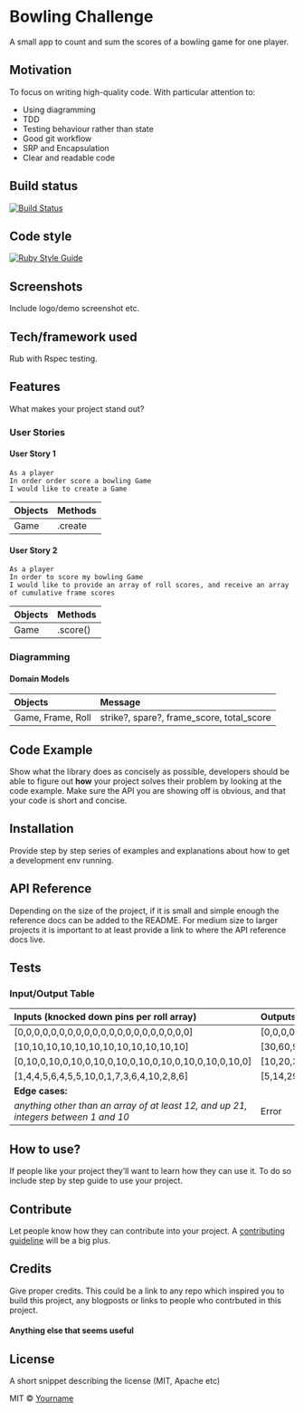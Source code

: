 # Bowling Challenge
A small app to count and sum the scores of a bowling game for one player.

## Motivation
To focus on writing high-quality code. With particular attention to:

* Using diagramming
* TDD
* Testing behaviour rather than state
* Good git workflow
* SRP and Encapsulation
* Clear and readable code

## Build status
[![Build Status](https://travis-ci.com/chriswhitehouse/bowling-challenge-ruby.svg?branch=main)](https://travis-ci.com/chriswhitehouse/bowling-challenge-ruby)

## Code style
[![Ruby Style Guide](https://img.shields.io/badge/code_style-standard-brightgreen.svg)](https://github.com/testdouble/standard)

## Screenshots
Include logo/demo screenshot etc.

## Tech/framework used
Rub with Rspec testing.

## Features
What makes your project stand out?

### User Stories

#### User Story 1
```
As a player
In order order score a bowling Game
I would like to create a Game
```
| Objects | Methods     |
| :------------- | :------------- |
| Game       | .create       |

#### User Story 2
```
As a player
In order to score my bowling Game
I would like to provide an array of roll scores, and receive an array of cumulative frame scores
```
| Objects | Methods     |
| :------------- | :------------- |
| Game       | .score()       |


###

### Diagramming

#### Domain Models
| Objects     | Message     |
| :------------- | :------------- |
| Game, Frame, Roll       | strike?, spare?, frame_score, total_score |

## Code Example
Show what the library does as concisely as possible, developers should be able to figure out **how** your project solves their problem by looking at the code example. Make sure the API you are showing off is obvious, and that your code is short and concise.

## Installation
Provide step by step series of examples and explanations about how to get a development env running.

## API Reference

Depending on the size of the project, if it is small and simple enough the reference docs can be added to the README. For medium size to larger projects it is important to at least provide a link to where the API reference docs live.

## Tests
### Input/Output Table
| Inputs (knocked down pins per roll array)  | Outputs (cumulative frame score array)     |
| :------------- | :------------- |
| [0,0,0,0,0,0,0,0,0,0,0,0,0,0,0,0,0,0,0,0,0] | [0,0,0,0,0,0,0,0,0,0] |
| [10,10,10,10,10,10,10,10,10,10,10,10] | [30,60,90,120,150,180,210,240,270,300]|
| [0,10,0,10,0,10,0,10,0,10,0,10,0,10,0,10,0,10,0,10,0] | [10,20,30,40,50,60,70,80,90,100] |
| [1,4,4,5,6,4,5,5,10,0,1,7,3,6,4,10,2,8,6] | [5,14,29,49,60,61,77,97,117,133] |
| **Edge cases:** | |
| *anything other than an array of at least 12, and up 21, integers between 1 and 10* | Error|

## How to use?
If people like your project they’ll want to learn how they can use it. To do so include step by step guide to use your project.

## Contribute

Let people know how they can contribute into your project. A [contributing guideline](https://github.com/zulip/zulip-electron/blob/master/CONTRIBUTING.md) will be a big plus.

## Credits
Give proper credits. This could be a link to any repo which inspired you to build this project, any blogposts or links to people who contrbuted in this project.

#### Anything else that seems useful

## License
A short snippet describing the license (MIT, Apache etc)

MIT © [Yourname]()
